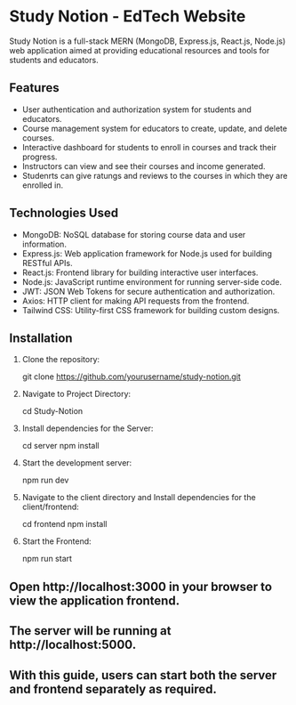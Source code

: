 # Study Notion - EdTech Website

Study Notion is a full-stack MERN (MongoDB, Express.js, React.js, Node.js) web application aimed at providing educational resources and tools for students and educators.

## Features

- User authentication and authorization system for students and educators.
- Course management system for educators to create, update, and delete courses.
- Interactive dashboard for students to enroll in courses and track their progress.
- Instructors can view and see their courses and income generated.
- Studenrts can give ratungs and reviews to the courses in which they are enrolled in.

## Technologies Used

- MongoDB: NoSQL database for storing course data and user information.
- Express.js: Web application framework for Node.js used for building RESTful APIs.
- React.js: Frontend library for building interactive user interfaces.
- Node.js: JavaScript runtime environment for running server-side code.
- JWT: JSON Web Tokens for secure authentication and authorization.
- Axios: HTTP client for making API requests from the frontend.
- Tailwind CSS: Utility-first CSS framework for building custom designs.

## Installation

1. Clone the repository:
   
     git clone https://github.com/yourusername/study-notion.git

2. Navigate to Project Directory:

     cd Study-Notion

3. Install dependencies for the Server:

     cd server
     npm install
   
4. Start the development server:

     npm run dev
   
5. Navigate to the client directory and Install dependencies for the client/frontend:

     cd frontend
     npm install

6. Start the Frontend:

     npm run start
   
   

## Open http://localhost:3000 in your browser to view the application frontend.

## The server will be running at http://localhost:5000.

## With this guide, users can start both the server and frontend separately as required.



   

